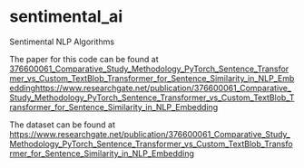 # sentimental_ai
Sentimental NLP Algorithms

The paper for this code can be found at [376600061_Comparative_Study_Methodology_PyTorch_Sentence_Transformer_vs_Custom_TextBlob_Transformer_for_Sentence_Similarity_in_NLP_Embedding](https://www.researchgate.net/publication/376600061_Comparative_Study_Methodology_PyTorch_Sentence_Transformer_vs_Custom_TextBlob_Transformer_for_Sentence_Similarity_in_NLP_Embedding)https://www.researchgate.net/publication/376600061_Comparative_Study_Methodology_PyTorch_Sentence_Transformer_vs_Custom_TextBlob_Transformer_for_Sentence_Similarity_in_NLP_Embedding


The dataset can be found at https://www.researchgate.net/publication/376600061_Comparative_Study_Methodology_PyTorch_Sentence_Transformer_vs_Custom_TextBlob_Transformer_for_Sentence_Similarity_in_NLP_Embedding
